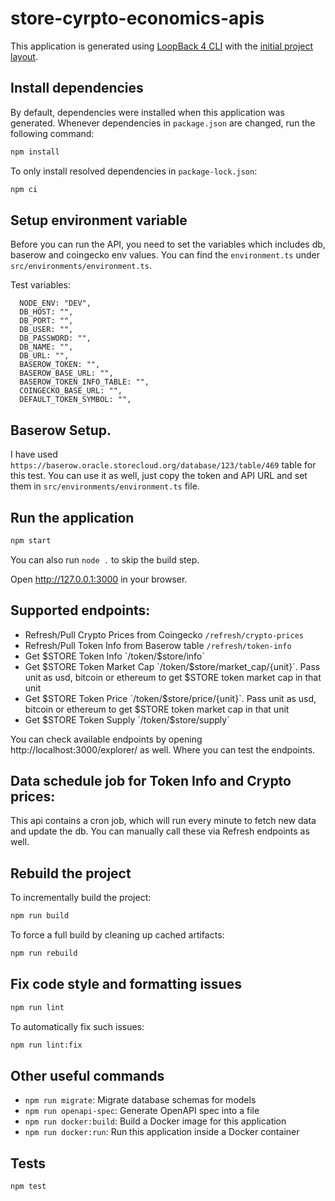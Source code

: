 # store-cyrpto-economics-apis

This application is generated using [LoopBack 4 CLI](https://loopback.io/doc/en/lb4/Command-line-interface.html) with the
[initial project layout](https://loopback.io/doc/en/lb4/Loopback-application-layout.html).

## Install dependencies

By default, dependencies were installed when this application was generated.
Whenever dependencies in `package.json` are changed, run the following command:

```sh
npm install
```

To only install resolved dependencies in `package-lock.json`:

```sh
npm ci
```

## Setup environment variable

Before you can run the API, you need to set the variables which includes db, baserow and coingecko env values. You can find the `environment.ts` under `src/environments/environment.ts`.

Test variables:

```
  NODE_ENV: "DEV",
  DB_HOST: "",
  DB_PORT: "",
  DB_USER: "",
  DB_PASSWORD: "",
  DB_NAME: "",
  DB_URL: "",
  BASEROW_TOKEN: "",
  BASEROW_BASE_URL: "",
  BASEROW_TOKEN_INFO_TABLE: "",
  COINGECKO_BASE_URL: "",
  DEFAULT_TOKEN_SYMBOL: "",
```


## Baserow Setup.

I have used `https://baserow.oracle.storecloud.org/database/123/table/469` table for this test. You can use it as well, just copy the token and API URL and set them in `src/environments/environment.ts` file.



## Run the application

```sh
npm start
```

You can also run `node .` to skip the build step.

Open http://127.0.0.1:3000 in your browser.

## Supported endpoints:

* Refresh/Pull Crypto Prices from Coingecko `/refresh/crypto-prices`
* Refresh/Pull Token Info from Baserow table `/refresh/token-info`
* Get $STORE Token Info `/token/$store/info`
* Get $STORE Token Market Cap `/token/$store/market_cap/{unit}`. Pass unit as usd, bitcoin or ethereum to get $STORE token market cap in that unit
* Get $STORE Token Price `/token/$store/price/{unit}`. Pass unit as usd, bitcoin or ethereum to get $STORE token market cap in that unit
* Get $STORE Token Supply `/token/$store/supply`

You can check available endpoints by opening http://localhost:3000/explorer/ as well. Where you can test the endpoints.


## Data schedule job for Token Info and Crypto prices:

This api contains a cron job, which will run every minute to fetch new data and update the db. You can manually call these via Refresh endpoints as well.

## Rebuild the project

To incrementally build the project:

```sh
npm run build
```

To force a full build by cleaning up cached artifacts:

```sh
npm run rebuild
```

## Fix code style and formatting issues

```sh
npm run lint
```

To automatically fix such issues:

```sh
npm run lint:fix
```

## Other useful commands

- `npm run migrate`: Migrate database schemas for models
- `npm run openapi-spec`: Generate OpenAPI spec into a file
- `npm run docker:build`: Build a Docker image for this application
- `npm run docker:run`: Run this application inside a Docker container

## Tests

```sh
npm test
```

